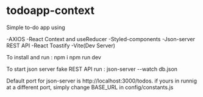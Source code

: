 # todoapp-context

Simple to-do app using

-AXIOS
-React Context and useReducer
-Styled-components
-Json-server REST API
-React Toastify
-Vite(Dev Server)

To install and run :
npm i 
npm run dev

To start json server fake REST API run :
json-server --watch db.json

Default port for json-server is http://localhost:3000/todos. if yours in runnig at a different port, 
simply change BASE_URL in config/constants.js
